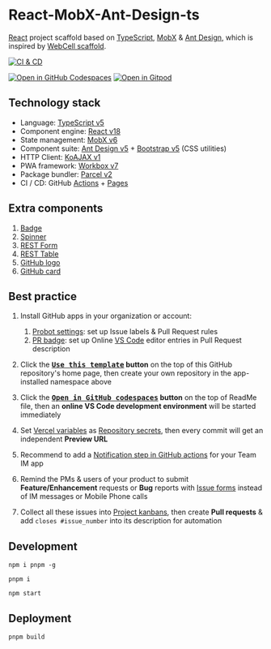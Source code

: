 # React-MobX-Ant-Design-ts

[React][1] project scaffold based on [TypeScript][2], [MobX][3] & [Ant Design][4],
which is inspired by [WebCell scaffold][5].

[![CI & CD](https://github.com/idea2app/React-MobX-Ant-Design-ts/actions/workflows/main.yml/badge.svg)][6]

[![Open in GitHub Codespaces](https://github.com/codespaces/badge.svg)][7]
[![Open in Gitpod](https://gitpod.io/button/open-in-gitpod.svg)][8]

## Technology stack

- Language: [TypeScript v5][2]
- Component engine: [React v18][1]
- State management: [MobX v6][3]
- Component suite: [Ant Design v5][4] + [Bootstrap v5][9] (CSS utilities)
- HTTP Client: [KoAJAX v1][10]
- PWA framework: [Workbox v7][11]
- Package bundler: [Parcel v2][12]
- CI / CD: GitHub [Actions][13] + [Pages][14]

## Extra components

1. [Badge](./src/component/Badge.tsx)
2. [Spinner](./src/component/Spinner.tsx)
3. [REST Form](./src/component/RestForm.tsx)
4. [REST Table](./src/component/RestTable.tsx)
5. [GitHub logo](src/component/Git/Logo.tsx)
6. [GitHub card](src/component/Git/Card.tsx)

## Best practice

1.  Install GitHub apps in your organization or account:

    1.  [Probot settings][15]: set up Issue labels & Pull Request rules
    2.  [PR badge][16]: set up Online [VS Code][17] editor entries in Pull Request description

2.  Click the **[<kbd>Use this template</kbd>][18] button** on the top of this GitHub repository's home page, then create your own repository in the app-installed namespace above

3.  Click the **[<kbd>Open in GitHub codespaces</kbd>][7] button** on the top of ReadMe file, then an **online VS Code development environment** will be started immediately

4.  Set [Vercel variables][19] as [Repository secrets][20], then every commit will get an independent **Preview URL**

5.  Recommend to add a [Notification step in GitHub actions][21] for your Team IM app

6.  Remind the PMs & users of your product to submit **Feature/Enhancement** requests or **Bug** reports with [Issue forms][22] instead of IM messages or Mobile Phone calls

7.  Collect all these issues into [Project kanbans][23], then create **Pull requests** & add `closes #issue_number` into its description for automation

## Development

```shell
npm i pnpm -g

pnpm i

npm start
```

## Deployment

```shell
pnpm build
```

[1]: https://react.dev/
[2]: https://www.typescriptlang.org/
[3]: https://mobx.js.org/
[4]: https://ant.design/
[5]: https://github.com/EasyWebApp/scaffold
[6]: https://github.com/idea2app/React-MobX-Ant-Design-ts/actions/workflows/main.yml
[7]: https://codespaces.new/idea2app/React-MobX-Ant-Design-ts
[8]: https://gitpod.io/?autostart=true#https://github.com/idea2app/React-MobX-Ant-Design-ts
[9]: https://getbootstrap.com/
[10]: https://github.com/EasyWebApp/KoAJAX
[11]: https://developers.google.com/web/tools/workbox
[12]: https://parceljs.org/
[13]: https://github.com/features/actions
[14]: https://pages.github.com/
[15]: https://github.com/apps/settings
[16]: https://pullrequestbadge.com/
[17]: https://code.visualstudio.com/
[18]: https://github.com/new?template_name=React-MobX-Ant-Design-ts&template_owner=idea2app
[19]: https://github.com/idea2app/React-MobX-Ant-Design-ts/blob/ae6204a04c108eddff7ff5265341676b55918509/.github/workflows/main.yml#L10-L12
[20]: https://github.com/idea2app/React-MobX-Ant-Design-ts/settings/secrets/actions
[21]: https://github.com/kaiyuanshe/kaiyuanshe.github.io/blob/bb4675a56bf1d6b207231313da5ed0af7cf0ebd6/.github/workflows/pull-request.yml#L32-L56
[22]: https://github.com/idea2app/React-MobX-Ant-Design-ts/issues/new/choose
[23]: https://github.com/idea2app/React-MobX-Ant-Design-ts/projects
